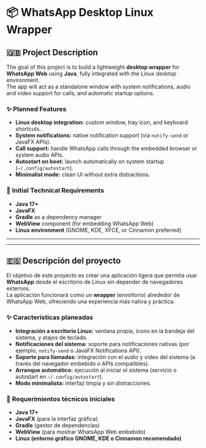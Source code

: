 # 📦 WhatsApp Desktop Linux Wrapper

## 🇬🇧 Project Description

The goal of this project is to build a lightweight **desktop wrapper** for **WhatsApp Web** using **Java**, fully integrated with the Linux desktop environment.  
The app will act as a standalone window with system notifications, audio and video support for calls, and automatic startup options.

### ✨ Planned Features

- **Linux desktop integration:** custom window, tray icon, and keyboard shortcuts.
- **System notifications:** native notification support (via `notify-send` or JavaFX APIs).
- **Call support:** handle WhatsApp calls through the embedded browser or system audio APIs.
- **Autostart on boot:** launch automatically on system startup (`~/.config/autostart`).
- **Minimalist mode:** clean UI without extra distractions.

### 🧰 Initial Technical Requirements

- **Java 17+**
- **JavaFX**
- **Gradle** as a dependency manager
- **WebView** component (for embedding WhatsApp Web)
- **Linux environment** (GNOME, KDE, XFCE, or Cinnamon preferred)

---

---

## 🇪🇸 Descripción del proyecto

El objetivo de este proyecto es crear una aplicación ligera que permita usar **WhatsApp** desde el escritorio de Linux sin depender de navegadores externos.  
La aplicación funcionará como un **wrapper** (envoltorio) alrededor de WhatsApp Web, ofreciendo una experiencia más nativa y práctica.

### ✨ Características planeadas

- **Integración a escritorio Linux:** ventana propia, icono en la bandeja del sistema, y atajos de teclado.
- **Notificaciones del sistema:** soporte para notificaciones nativas (por ejemplo, `notify-send` o JavaFX Notifications API).
- **Soporte para llamadas:** integración con el audio y video del sistema (a través del navegador embebido o APIs compatibles).
- **Arranque automático:** ejecución al iniciar el sistema (servicio o autostart en `~/.config/autostart`).
- **Modo minimalista:** interfaz limpia y sin distracciones.

### 🧰 Requerimientos técnicos iniciales

- **Java 17+**
- **JavaFX** (para la interfaz gráfica)
- **Gradle** (gestor de dependencias)
- **WebView** (para mostrar WhatsApp Web embebido)
- **Linux (entorno gráfico GNOME, KDE o Cinnamon recomendado)**